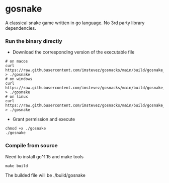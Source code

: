 # gosnake
A classical snake game written in go language. No 3rd party library dependencies.

### Run the binary directly
- Download the corresponding version of the executable file
```
# on macos
curl https://raw.githubusercontent.com/imstevez/gosnacks/main/build/gosnake_darwin > ./gosnake
# on windows
curl https://raw.githubusercontent.com/imstevez/gosnacks/main/build/gosnake_windows > ./gosnake
# on linux
curl https://raw.githubusercontent.com/imstevez/gosnacks/main/build/gosnake_linux > ./gosnake
```
-  Grant permission and execute
```
chmod +x ./gosnake
./gosnake
```

### Compile from source
Need to install go^1.15 and make tools
```
make build
```
The builded file will be ./build/gosnake